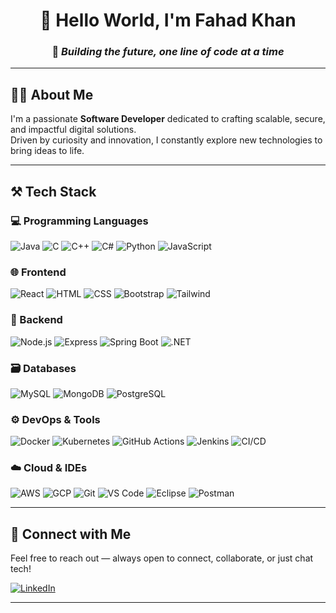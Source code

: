 <div align="center">

# 👋 Hello World, I'm Fahad Khan

### 🚀 *Building the future, one line of code at a time*

</div>

---

## 🧑‍💻 About Me

I'm a passionate **Software Developer** dedicated to crafting scalable, secure, and impactful digital solutions.  
Driven by curiosity and innovation, I constantly explore new technologies to bring ideas to life.

---

## ⚒️ Tech Stack

### 💻 Programming Languages
![Java](https://img.shields.io/badge/-Java-%23ED8B00?style=for-the-badge&logo=java&logoColor=white) ![C](https://img.shields.io/badge/-C-%2300599C?style=for-the-badge&logo=c&logoColor=white) ![C++](https://img.shields.io/badge/-C++-%2300599C?style=for-the-badge&logo=c%2B%2B&logoColor=white) ![C#](https://img.shields.io/badge/-C%23-%23239120?style=for-the-badge&logo=c-sharp&logoColor=white) ![Python](https://img.shields.io/badge/-Python-%2314354C?style=for-the-badge&logo=python&logoColor=white) ![JavaScript](https://img.shields.io/badge/-JavaScript-%23F7DF1E?style=for-the-badge&logo=javascript&logoColor=black)

### 🌐 Frontend
![React](https://img.shields.io/badge/-React-%2320232a?style=for-the-badge&logo=react&logoColor=%2361DAFB) ![HTML](https://img.shields.io/badge/-HTML5-%23E34F26?style=for-the-badge&logo=html5&logoColor=white) ![CSS](https://img.shields.io/badge/-CSS3-%231572B6?style=for-the-badge&logo=css3&logoColor=white) ![Bootstrap](https://img.shields.io/badge/-Bootstrap-%23563D7C?style=for-the-badge&logo=bootstrap&logoColor=white) ![Tailwind](https://img.shields.io/badge/-Tailwind-%2306B6D4?style=for-the-badge&logo=tailwindcss&logoColor=white)

### 🧠 Backend
![Node.js](https://img.shields.io/badge/-Node.js-%23339933?style=for-the-badge&logo=node.js&logoColor=white) ![Express](https://img.shields.io/badge/-Express.js-%23000000?style=for-the-badge&logo=express&logoColor=white) ![Spring Boot](https://img.shields.io/badge/-Spring%20Boot-%236DB33F?style=for-the-badge&logo=spring-boot&logoColor=white) ![.NET](https://img.shields.io/badge/-.NET-%23512BD4?style=for-the-badge&logo=dotnet&logoColor=white)

### 🗃️ Databases
![MySQL](https://img.shields.io/badge/-MySQL-%234479A1?style=for-the-badge&logo=mysql&logoColor=white) ![MongoDB](https://img.shields.io/badge/-MongoDB-%2347A248?style=for-the-badge&logo=mongodb&logoColor=white) ![PostgreSQL](https://img.shields.io/badge/-PostgreSQL-%23336791?style=for-the-badge&logo=postgresql&logoColor=white)

### ⚙️ DevOps & Tools
![Docker](https://img.shields.io/badge/-Docker-%232496ED?style=for-the-badge&logo=docker&logoColor=white) ![Kubernetes](https://img.shields.io/badge/-Kubernetes-%23326CE5?style=for-the-badge&logo=kubernetes&logoColor=white) ![GitHub Actions](https://img.shields.io/badge/-GitHub%20Actions-%232671E5?style=for-the-badge&logo=github-actions&logoColor=white) ![Jenkins](https://img.shields.io/badge/-Jenkins-%23D24939?style=for-the-badge&logo=jenkins&logoColor=white) ![CI/CD](https://img.shields.io/badge/-CI%2FCD-%23C43B47?style=for-the-badge&logo=git&logoColor=white)

### ☁️ Cloud & IDEs
![AWS](https://img.shields.io/badge/-AWS-%23FF9900?style=for-the-badge&logo=amazonaws&logoColor=white) ![GCP](https://img.shields.io/badge/-GCP-%234285F4?style=for-the-badge&logo=google-cloud&logoColor=white) ![Git](https://img.shields.io/badge/-Git-%23F05032?style=for-the-badge&logo=git&logoColor=white) ![VS Code](https://img.shields.io/badge/-VS%20Code-%23007ACC?style=for-the-badge&logo=visual-studio-code&logoColor=white) ![Eclipse](https://img.shields.io/badge/-Eclipse-%232C2255?style=for-the-badge&logo=eclipse&logoColor=white) ![Postman](https://img.shields.io/badge/-Postman-%23FF6C37?style=for-the-badge&logo=postman&logoColor=white)

---

## 🔗 Connect with Me

Feel free to reach out — always open to connect, collaborate, or just chat tech!

[![LinkedIn](https://img.shields.io/badge/-LinkedIn-%230077B5?style=for-the-badge&logo=linkedin&logoColor=white)](https://www.linkedin.com/in/fahad-khan-50b141233/)

---
